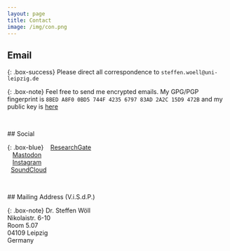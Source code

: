 ```yaml
---
layout: page
title: Contact
image: /img/con.png
---
```


## Email

{: .box-success}
Please direct all correspondence to `steffen.woell@uni-leipzig.de`

{: .box-note}
Feel free to send me encrypted emails. My GPG/PGP fingerprint is `8BED A8F0 0BD5 744F 4235 6797 83AD 2A2C 15D9 472B` and my public key is [here](/dl/sw_pgp_public_key.asc)

<p>&nbsp;</p>
## Social

{: .box-blue}
<a href="https://www.researchgate.net/profile/Steffen_Woell3" target="_blank"><i class="fab fa-researchgate"></i></a>&nbsp;&nbsp;&nbsp;<a href="https://www.researchgate.net/profile/Steffen_Woell3" target="_blank">ResearchGate</a><!--<br/>
<a href="https://write.as/dysnomia/" target="_blank"><i class="fas fa-feather-alt"></i></a>&nbsp;&nbsp;&nbsp;<a href="https://write.as/dysnomia/" target="_blank">dysnomia (co-authored blog)</a>--><br/>
<a href="https://mastodon.social/@SteffenWoell" target="_blank"><i class="fab fa-mastodon"></i></a>&nbsp;&nbsp;&nbsp;<a href="https://mastodon.social/@SteffenWoell" target="_blank">Mastodon</a><br/>
<a href="https://www.instagram.com/streetart_leipzig/" target="_blank"><i class="fab fa-instagram"></i></a>&nbsp;&nbsp;&nbsp;<a href="https://www.instagram.com/streetart_leipzig/" target="_blank">Instagram</a><br/>
<a href="https://soundcloud.com/w-a_s" target="_blank"><i class="fab fa-soundcloud"></i></a>&nbsp;&nbsp;<a href="https://soundcloud.com/w-a_s" target="_blank">SoundCloud</a>

<!-- <p>&nbsp;</p>
## Phone

{: .box-note}
Office: `+49 (341) 973 77 52`-->

<p>&nbsp;</p>
## Mailing Address (V.i.S.d.P.)

{: .box-note}
Dr. Steffen Wöll<br/>
Nikolaistr. 6-10<br/>
Room 5.07<br/>
04109 Leipzig<br/>
Germany
